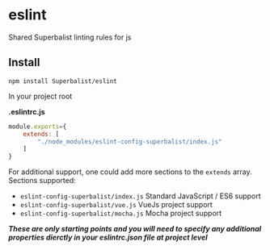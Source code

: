# eslint

Shared Superbalist linting rules for js

## Install
`npm install Superbalist/eslint` 

In your project root

**.eslintrc.js**
```javascript
module.exports={
	extends: [
		"./node_modules/eslint-config-superbalist/index.js"
	]
}
```

For additional support, one could add more sections to the `extends` array. Sections supported:
 
 - `eslint-config-superbalist/index.js` Standard JavaScript / ES6 support
 - `eslint-config-superbalist/vue.js` VueJs project support
 - `eslint-config-superbalist/mocha.js` Mocha project support

_**These are only starting points and you will need to specify any additional properties dierctly in your eslintrc.json
file at project level**_

